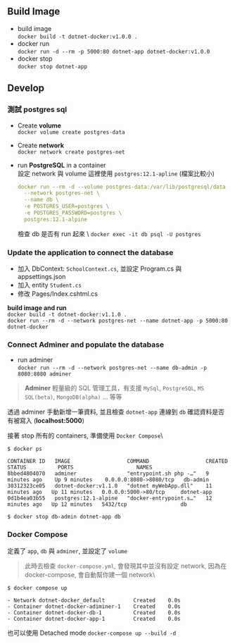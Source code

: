 ﻿Build Image
---
* build image\
    `docker build -t dotnet-docker:v1.0.0 .`
* docker run\
`docker run -d --rm -p 5000:80 dotnet-app dotnet-docker:v1.0.0`
* docker stop\
`docker stop dotnet-app`

Develop
---
### 測試 postgres sql
* Create **volume**\
    `docker volume create postgres-data`
* Create **network**\
`docker network create postgres-net`

* run **PostgreSQL** in a container\
  設定 network 與 volume
  這裡使用 `postgres:12.1-apline` (檔案比較小)
    ```yaml
    docker run --rm -d --volume postgres-data:/var/lib/postgresql/data \
      --network postgres-net \ 
      --name db \
      -e POSTGRES_USER=postgres \
      -e POSTGRES_PASSWORD=postgres \
      postgres:12.1-alpine
    ```
  檢查 db 是否有 run 起來 \ `docker exec -it db psql -U postgres`

### Update the application to connect the database
* 加入 DbContext: `SchoolContext.cs`, 並設定 Program.cs 與 appsettings.json
* 加入 entity `Student.cs`
* 修改 Pages/Index.cshtml.cs

**build image and run** \
`docker build -t dotnet-docker:v1.1.0 .`\
`docker run --rm -d --network postgres-net --name dotnet-app -p 5000:80 dotnet-docker`

### Connect Adminer and populate the database
* run adminer\
  `docker run --rm -d --network postgres-net --name db-admin -p 8080:8080 adminer`
> **Adminer**
輕量級的 SQL 管理工具，有支援 `MySql`, `PostgreSQL`, `MS SQL(beta)`, `MongoDB(alpha)` ... 等等

透過 adminer 手動新增一筆資料, 並且檢查 `dotnet-app` 連線到 `db` 確認資料是否有被寫入 (**localhost:5000**)

接著 stop 所有的 containers, 準備使用 `Docker Compose`\

```
$ docker ps

CONTAINER ID   IMAGE                  COMMAND                  CREATED          STATUS          PORTS                    NAMES
8bbed4804070   adminer                "entrypoint.sh php -…"   9 minutes ago    Up 9 minutes    0.0.0.0:8080->8080/tcp   db-admin
30312323ce05   dotnet-docker:v1.1.0   "dotnet myWebApp.dll"    11 minutes ago   Up 11 minutes   0.0.0.0:5000->80/tcp     dotnet-app
0d1b4ea03b55   postgres:12.1-alpine   "docker-entrypoint.s…"   12 minutes ago   Up 12 minutes   5432/tcp                 db

$ docker stop db-admin dotnet-app db
```
### Docker Compose
定義了 `app`, `db` 與 `adminer`, 並設定了 `volume`
> 此時去檢查 `docker-compose.yml`, 會發現其中並沒有設定 network, 因為在 docker-compose, 會自動幫你建一個 network\


```
$ docker compose up

- Network dotnet-docker_default         Created    0.0s
- Container dotnet-docker-adiminer-1    Created    0.0s
- Container dotnet-docker-db-1          Created    0.0s
- Container dotnet-docker-app-1         Created    0.0s
```
也可以使用 Detached mode `docker-compose up --build -d`


